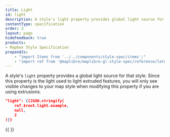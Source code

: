 ```yaml
---
title: Light
id: light
description: A style's light property provides global light source for that style.
contentType: specification
order: 3
layout: page
hideFeedback: true
products:
- Mapbox Style Specification
prependJs:
    - "import Items from '../../components/style-spec/items';"
    - "import ref from '@maplibre/maplibre-gl-style-spec/reference/latest';"
---
```


A style's `light` property provides a global light source for that style. Since this property is the light used to light extruded features, you will only see visible changes to your map style when modifying this property if you are using extrusions.

```json
"light": {{JSON.stringify(
    ref.$root.light.example,
    null,
    2
)}}
```

<!--
START GENERATED CONTENT:
Content in this section is generated directly using the MapLibre Style
Specification. To update any content displayed in this section, make edits to:
https://github.com/maplibre/maplibre-gl-js/blob/main/src/style-spec/reference/v8.json.
-->
{{ <Items headingLevel='2' entry={ref.light} /> }}
<!-- END GENERATED CONTENT -->

